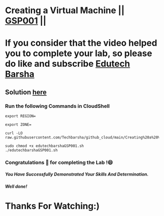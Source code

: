 # Creating a Virtual Machine || [GSP001](https://www.cloudskillsboost.google/focuses/3563?parent=catalog) ||

# If you consider that the video helped you to complete your lab, so please do like and subscribe [Edutech Barsha](https://www.youtube.com/@edutechbarsha)
## Solution [here](https://youtu.be/markO68BtxM)

### Run the following Commands in CloudShell

```
export REGION=

export ZONE=

curl -LO raw.githubusercontent.com/Techbarsha/github_cloud/main/Creating%20a%20Virtual%20Machine/edutechbarshaGSP001.sh

sudo chmod +x edutechbarshaGSP001.sh
./edutechbarshaGSP001.sh
```

### Congratulations 🎉 for completing the Lab !😄

##### *You Have Successfully Demonstrated Your Skills And Determination.*

#### *Well done!*

# Thanks For Watching:)
